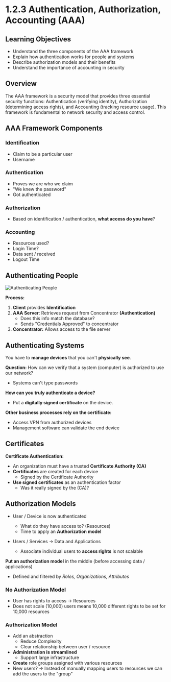 # 1.2.3 Authentication, Authorization, Accounting (AAA)

## Learning Objectives
- Understand the three components of the AAA framework
- Explain how authentication works for people and systems
- Describe authorization models and their benefits
- Understand the importance of accounting in security

## Overview
The AAA framework is a security model that provides three essential security functions: Authentication (verifying identity), Authorization (determining access rights), and Accounting (tracking resource usage). This framework is fundamental to network security and access control.

## AAA Framework Components

### Identification
- Claim to be a particular user
- Username

### Authentication
- Proves we are who we claim
- "We knew the password"
- Got authenticated

### Authorization
- Based on identification / authentication, **what access do you have**?

### Accounting
- Resources used?
- Login Time?
- Data sent / received
- Logout Time

## Authenticating People
![Authenticating People](Photos/Authenticating-People.png)

**Process:**
1. **Client** provides **Identification**
2. **AAA Server**: Retrieves request from Concentrator **(Authentication)**
   - Does this info match the database?
   - Sends "Credentials Approved" to concentrator
3. **Concentrator:** Allows access to the file server

## Authenticating Systems
You have to **manage devices** that you can't **physically see**.

**Question:** How can we verify that a system (computer) is authorized to use our network?
- Systems can't type passwords

**How can you truly authenticate a device?**
- Put a **digitally signed certificate** on the device.

**Other business processes rely on the certificate:**
- Access VPN from authorized devices
- Management software can validate the end device

## Certificates
**Certificate Authentication:**
- An organization must have a trusted **Certificate Authority (CA)**
- **Certificates** are created for each device
  - Signed by the Certificate Authority
- **Use signed certificates** as an authentication factor
  - Was it really signed by the (CA)?

## Authorization Models
- User / Device is now authenticated
  - What do they have access to? (Resources)
  - Time to apply an **Authorization model**

- Users / Services → Data and Applications
  - Associate individual users to **access rights** is not scalable

**Put an authorization model** in the middle (before accessing data / applications)
- Defined and filtered by *Roles, Organizations, Attributes*

### No Authorization Model
- User has rights to access → Resources
- Does not scale (10,000) users means 10,000 different rights to be set for 10,000 resources

### Authorization Model
- Add an abstraction
  - Reduce Complexity
  - Clear relationship between user / resource
- **Administration is streamlined**
  - Support large infrastructure
- **Create** role groups assigned with various resources
- New users? → Instead of manually mapping users to resources we can add the users to the "group"